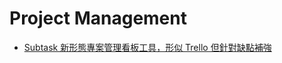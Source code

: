 # Project Management

* [Subtask 新形態專案管理看板工具，形似 Trello 但針對缺點補強](https://www.playpcesor.com/2020/12/subtask-trello.html)